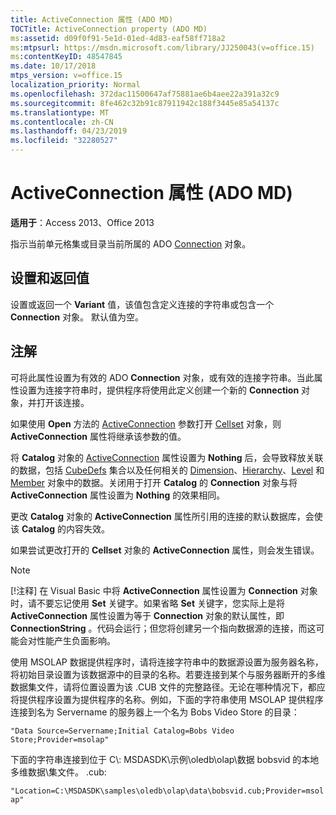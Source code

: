 ```yaml
---
title: ActiveConnection 属性 (ADO MD)
TOCTitle: ActiveConnection property (ADO MD)
ms:assetid: d09f0f91-5e1d-01ed-4d83-eaf58ff718a2
ms:mtpsurl: https://msdn.microsoft.com/library/JJ250043(v=office.15)
ms:contentKeyID: 48547845
ms.date: 10/17/2018
mtps_version: v=office.15
localization_priority: Normal
ms.openlocfilehash: 372dac11500647af75881ae6b4aee22a391a32c9
ms.sourcegitcommit: 8fe462c32b91c87911942c188f3445e85a54137c
ms.translationtype: MT
ms.contentlocale: zh-CN
ms.lasthandoff: 04/23/2019
ms.locfileid: "32280527"
---
```

# <a name="activeconnection-property-ado-md"></a>ActiveConnection 属性 (ADO MD)

**适用于**：Access 2013、Office 2013

指示当前单元格集或目录当前所属的 ADO [Connection](connection-object-ado.md) 对象。

## <a name="settings-and-return-values"></a>设置和返回值

设置或返回一个 **Variant** 值，该值包含定义连接的字符串或包含一个 **Connection** 对象。 默认值为空。

## <a name="remarks"></a>注解

可将此属性设置为有效的 ADO **Connection** 对象，或有效的连接字符串。当此属性设置为连接字符串时，提供程序将使用此定义创建一个新的 **Connection** 对象，并打开该连接。

如果使用 **Open** 方法的 [ActiveConnection](open-method-ado-md.md) 参数打开 [Cellset](cellset-object-ado-md.md) 对象，则 **ActiveConnection** 属性将继承该参数的值。

将 **Catalog** 对象的 [ActiveConnection](catalog-object-ado-md.md) 属性设置为 **Nothing** 后，会导致释放关联的数据，包括 [CubeDefs](cubedefs-collection-ado-md.md) 集合以及任何相关的 [Dimension](dimension-object-ado-md.md)、[Hierarchy](hierarchy-object-ado-md.md)、[Level](level-object-ado-md.md) 和 [Member](member-object-ado-md.md) 对象中的数据。关闭用于打开 **Catalog** 的 **Connection** 对象与将 **ActiveConnection** 属性设置为 **Nothing** 的效果相同。

更改 **Catalog** 对象的 **ActiveConnection** 属性所引用的连接的默认数据库，会使该 **Catalog** 的内容失效。

如果尝试更改打开的 **Cellset** 对象的 **ActiveConnection** 属性，则会发生错误。

> [!NOTE]
> [!注释] 在 Visual Basic 中将 **ActiveConnection** 属性设置为 **Connection** 对象时，请不要忘记使用 **Set** 关键字。如果省略 **Set** 关键字，您实际上是将 **ActiveConnection** 属性设置为等于 **Connection** 对象的默认属性，即 **ConnectionString** 。代码会运行；但您将创建另一个指向数据源的连接，而这可能会对性能产生负面影响。

使用 MSOLAP 数据提供程序时，请将连接字符串中的数据源设置为服务器名称，将初始目录设置为该数据源中的目录的名称。若要连接到某个与服务器断开的多维数据集文件，请将位置设置为该 .CUB 文件的完整路径。无论在哪种情况下，都应将提供程序设置为提供程序的名称。例如，下面的字符串使用 MSOLAP 提供程序连接到名为 Servername 的服务器上一个名为 Bobs Video Store 的目录：

`"Data Source=Servername;Initial Catalog=Bobs Video Store;Provider=msolap"`

下面的字符串连接到位于 C\\: MSDASDK\\示例\\oledb\\olap\\数据 bobsvid 的本地多维数据\\集文件。 .cub:

`"Location=C:\MSDASDK\samples\oledb\olap\data\bobsvid.cub;Provider=msolap"`

